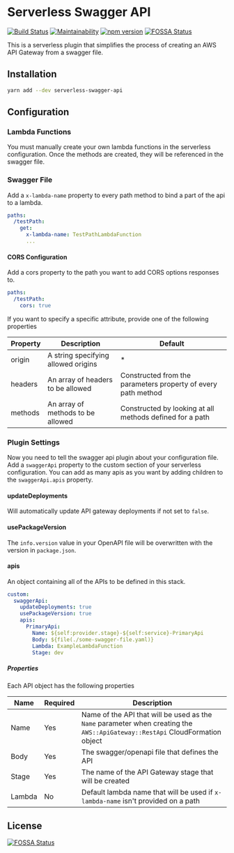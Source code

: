 # Serverless Swagger API

[![Build Status](https://travis-ci.org/drg-adaptive/serverless-swagger-api.svg)](https://travis-ci.org/drg-adaptive/serverless-swagger-api)
[![Maintainability](https://api.codeclimate.com/v1/badges/006339522a8624e9bacb/maintainability)](https://codeclimate.com/github/drg-adaptive/serverless-swagger-api/maintainability)
[![npm version](https://badge.fury.io/js/serverless-swagger-api.svg)](https://badge.fury.io/js/serverless-swagger-api)
[![FOSSA Status](https://app.fossa.io/api/projects/git%2Bgithub.com%2Fdrg-adaptive%2Fserverless-swagger-api.svg?type=shield)](https://app.fossa.io/projects/git%2Bgithub.com%2Fdrg-adaptive%2Fserverless-swagger-api?ref=badge_shield)

This is a serverless plugin that simplifies the process of creating an AWS API Gateway from a swagger file.

## Installation

```bash
yarn add --dev serverless-swagger-api
```

## Configuration

### Lambda Functions

You must manually create your own lambda functions in the serverless configuration. Once the methods are created, they will be referenced in the swagger file.

### Swagger File

Add a `x-lambda-name` property to every path method to bind a part of the api to a lambda.

```yaml
paths:
  /testPath:
    get:
      x-lambda-name: TestPathLambdaFunction
      ...
```

#### CORS Configuration

Add a cors property to the path you want to add CORS options responses to.

```yaml
paths:
  /testPath:
    cors: true
```

If you want to specify a specific attribute, provide one of the following properties

 | Property | Description                         | Default                                                       |
 | -------- | ----------------------------------- | ------------------------------------------------------------- |
 | origin   | A string specifying allowed origins | *                                                             |
 | headers  | An array of headers to be allowed   | Constructed from the parameters property of every path method |
 | methods  | An array of methods to be allowed   | Constructed by looking at all methods defined for a path      |

### Plugin Settings

Now you need to tell the swagger api plugin about your configuration file. Add a `swaggerApi` property to the custom section of your serverless configuration. You can add as many apis as you want by adding children to the `swaggerApi.apis` property.

#### updateDeployments
Will automatically update API gateway deployments if not set to `false`.

#### usePackageVersion
The `info.version` value in your OpenAPI file will be overwritten with the version in `package.json`.

#### apis
An object containing all of the APIs to be defined in this stack.

```yaml
custom:
  swaggerApi:
    updateDeployments: true
    usePackageVersion: true
    apis:
      PrimaryApi:
        Name: ${self:provider.stage}-${self:service}-PrimaryApi
        Body: ${file(./some-swagger-file.yaml)}
        Lambda: ExampleLambdaFunction
        Stage: dev
```

##### Properties
Each API object has the following properties

| Name   | Required | Description                                                                                                                  |
| ------ | -------- | ---------------------------------------------------------------------------------------------------------------------------- |
| Name   | Yes      | Name of the API that will be used as the `Name` parameter when creating the `AWS::ApiGateway::RestApi` CloudFormation object |
| Body   | Yes      | The swagger/openapi file that defines the API                                                                                |
| Stage  | Yes      | The name of the API Gateway stage that will be created                                                                       |
| Lambda | No       | Default lambda name that will be used if `x-lambda-name` isn't provided on a path                                            |

## License

[![FOSSA Status](https://app.fossa.io/api/projects/git%2Bgithub.com%2Fdrg-adaptive%2Fserverless-swagger-api.svg?type=large)](https://app.fossa.io/projects/git%2Bgithub.com%2Fdrg-adaptive%2Fserverless-swagger-api?ref=badge_large)
